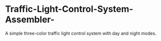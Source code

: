 # Traffic-Light-Control-System-Assembler-
A simple three-color traffic light control system with day and night modes.
